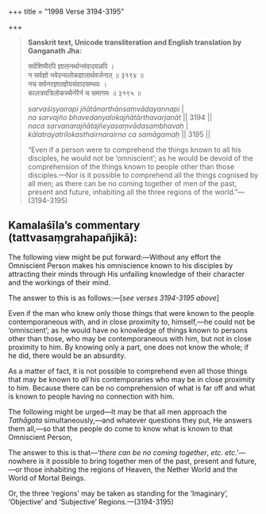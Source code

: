 +++
title = "1998 Verse 3194-3195"

+++
> **Sanskrit text, Unicode transliteration and English translation by Ganganath Jha:** 
>
> सर्वशिष्यैरपि ज्ञातानर्थान्संवादयन्नपि ।  
> न सर्वज्ञो भवेदन्यलोकज्ञातार्थवर्जनात् ॥ ३१९४ ॥  
> नच सर्वनरज्ञातज्ञेयसंवादसम्भवः ।  
> कालत्रयत्रिलोकस्थैर्नरैर्न च समागमः ॥ ३१९५ ॥ 
>
> *sarvaśiṣyairapi jñātānarthānsaṃvādayannapi* \|  
> *na sarvajño bhavedanyalokajñātārthavarjanāt* \|\| 3194 \|\|  
> *naca sarvanarajñātajñeyasaṃvādasambhavaḥ* \|  
> *kālatrayatrilokasthairnarairna ca samāgamaḥ* \|\| 3195 \|\| 
>
> “Even if a person were to comprehend the things known to all his disciples, he would not be ‘omniscient’; as he would be devoid of the comprehension of the things known to people other than those disciples.—Nor is it possible to comprehend all the things cognised by all men; as there can be no coming together of men of the past, present and future, inhabiting all the three regions of the world.”—(3194-3195)



## Kamalaśīla’s commentary (tattvasaṃgrahapañjikā):

The following view might be put forward:—Without any effort the Omniscient Person makes his omniscience known to his disciples by attracting their minds through His unfailing knowledge of their character and the workings of their mind.

The answer to this is as follows:—[*see verses 3194-3195 above*]

Even if the man who knew only those things that were known to the people contemporaneous with, and in close proximity to, himself,—he could not be ‘omniscient’; as he would have no knowledge of things known to persons other than those, who may be contemporaneous with him, but not in close proximity to him. By knowing only a part, one does not know the whole; if he did, there would be an absurdity.

As a matter of fact, it is not possible to comprehend even all those things that may be known to *all* his contemporaries who may be in close proximity to him. Because there can be no comprehension of what is far off and what is known to people having no connection with him.

The following might be urged—It may be that all men approach the *Tathāgata* simultaneously,—and whatever questions they put, He answers them all,—so that the people do come to know what is known to that Omniscient Person,

The answer to this is that—‘*there can be no coming together*, *etc. etc*.’— nowhere is it possible to bring together men of the past, present and future,—or those inhabiting the regions of Heaven, the Nether World and the World of Mortal Beings.

Or, the three ‘regions’ may be taken as standing for the ‘Imaginary’, ‘Objective’ and ‘Subjective’ Regions.—(3194-3195)


